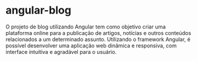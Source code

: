 # angular-blog
 O projeto de blog utilizando Angular tem como objetivo criar uma plataforma online para a publicação de artigos, notícias e outros conteúdos relacionados a um determinado assunto. Utilizando o framework Angular, é possível desenvolver uma aplicação web dinâmica e responsiva, com interface intuitiva e agradável para o usuário.

